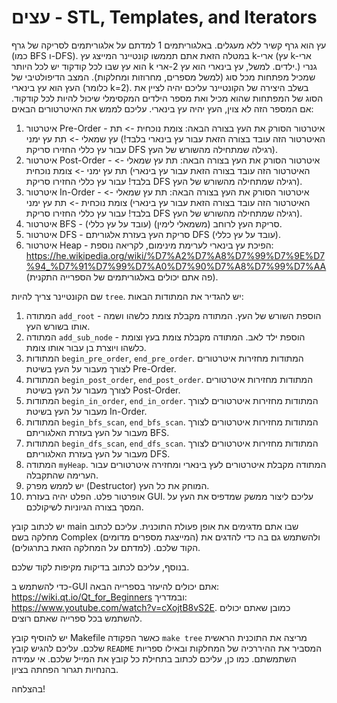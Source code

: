 # עצים - STL, Templates, and Iterators
עץ הוא גרף קשיר ללא מעגלים. באלגוריתמים 1 למדתם על אלגוריתמים לסריקה של גרף (כמו BFS ו-DFS).
במטלה הזאת אתם תממשו קונטיינר המייצג עץ k-ארי (עץ k-ארי הוא עץ שבו לכל קודקוד יש לכל היותר k ילדים. למשל, עץ בינארי הוא עץ 2-ארי.) גנרי שמכיל מפתחות מכל סוג (למשל מספרים, מחרוזות ומחלקות). 
המצב הדיפולטיבי של העץ הוא עץ בינארי (כלומר k=2). בשלב היצירה של הקונטיינר עליכם יהיה לציין את הסוג של המפתחות שהוא מכיל ואת מספר הילדים המקסימלי שיכול להיות לכל קודקוד. אם המספר הזה לא צוין, העץ יהיה עץ בינארי.
עליכם לממש את האיטרטורים הבאים:
1. איטרטור Pre-Order - איטרטור הסורק את העץ בצורה הבאה: צומת נוכחית -> תת עץ שמאלי -> תת עץ ימני (האיטרטור הזה עובד בצורה הזאת עבור עץ בינארי בלבד! עבור עץ כללי החזירו סריקת DFS רגילה שמתחילה מהשורש של העץ).
2. איטרטור Post-Order - איטרטור הסורק את העץ בצורה הבאה: תת עץ שמאלי -> תת עץ ימני -> צומת נוכחית (האיטרטור הזה עובד בצורה הזאת עבור עץ בינארי בלבד! עבור עץ כללי החזירו סריקת DFS רגילה שמתחילה מהשורש של העץ).
3. איטרטור In-Order  - איטרטור הסורק את העץ בצורה הבאה: תת עץ שמאלי -> צומת נוכחית -> תת עץ ימני (האיטרטור הזה עובד בצורה הזאת עבור עץ בינארי בלבד! עבור עץ כללי החזירו סריקת DFS רגילה שמתחילה מהשורש של העץ).
5. איטרטור BFS - סריקת העץ לרוחב (משמאלי לימין) (עובד על עץ כללי).
6. איטרטור DFS - סריקת העץ בעזרת אלגוריתם DFS (עובד על עץ כללי).
7. איטרטור Heap - הפיכת עץ בינארי לערימת מינימום, לקריאה נוספת: https://he.wikipedia.org/wiki/%D7%A2%D7%A8%D7%99%D7%9E%D7%94_%D7%91%D7%99%D7%A0%D7%90%D7%A8%D7%99%D7%AA (פה אתם יכולים באלגוריתמים של הספרייה התקנית).

שם הקונטיינר צריך להיות `tree`. יש להגדיר את המתודות הבאות:
1. המתודה `add_root` - הוספת השורש של העץ. המתודה מקבלת צומת כלשהו ושמה אותו בשורש העץ.
2. המתודה `add_sub_node` - הוספת ילד לאב. המתודה מקבלת צומת בעץ וצומת כלשהו ויוצרת בן עבור אותו צומת.
3. המתודות `begin_pre_order`, `end_pre_order`. המתודות מחזירות איטרטורים לצורך מעבור על העץ בשיטת Pre-Order.
4. המתודות `begin_post_order`, `end_post_order`. המתודות מחזירות איטרטורים לצורך מעבור על העץ בשיטת Post-Order.
5. המתודות `begin_in_order`, `end_in_order`. המתודות מחזירות איטרטורים לצורך מעבור על העץ בשיטת In-Order.
6. המתודות `begin_bfs_scan`, `end_bfs_scan`. המתודות מחזירות איטרטורים לצורך מעבור על העץ בעזרת האלגוריתם BFS.
7. המתודות `begin_dfs_scan`, `end_dfs_scan`. המתודות מחזירות איטרטורים לצורך מעבור על העץ בעזרת האלגוריתם DFS.
8. המתודה `myHeap`. המתודה מקבלת איטרטורים לעץ בינארי ומחזירה איטרטורים עבור הערימה שהתקבלה.
9. יש לממש מפרק (Destructor) המוחק את כל העץ.
10. אופרטור פלט. הפלט יהיה בעזרת GUI. עליכם ליצור ממשק שמדפיס את העץ על המסך בצורה הגיוניות לשיקולכם.

יש לכתוב קובץ main שבו אתם מדגימים את אופן פעולת התוכנית. עליכם לכתוב מחלקה בשם Complex (המייצגת מספרים מדומים) ולהשתמש גם בה כדי להדגים את הקוד שלכם. (למדתם על המחלקה הזאת בתרגולים).

בנוסף, עליכם לכתוב בדיקות מקיפות לקוד שלכם.

כדי להשתמש ב-GUI אתם יכולים להיעזר בספרייה הבאה: https://wiki.qt.io/Qt_for_Beginners ובמדריך: https://www.youtube.com/watch?v=cXojtB8vS2E. כמובן שאתם יכולים להשתמש בכל ספרייה שאתם רוצים.

יש להוסיף קובץ Makefile כאשר הפקודה `make tree` מריצה את התוכנית הראשית שלכם. עליכם להגיש קובץ `README` המסביר את ההיררכיה של המחלקות ובאילו ספריות השתמשתם.
כמו כן, עליכם לכתוב בתחילת כל קובץ את המייל שלכם. אי עמידה בהנחיות תגרור הפחתה בציון.

בהצלחה!
   

